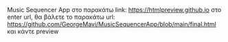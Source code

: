Music Sequencer App
στο παρακάτω link:
https://htmlpreview.github.io
στο enter url, θα βάλετε το παρακάτω url:
https://github.com/GeorgeMavi/MusicSequencerApp/blob/main/final.html
και κάντε preview
